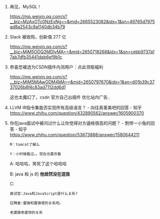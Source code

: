 1. 再见，MySQL !

   https://mp.weixin.qq.com/s?__biz=MzAxOTc0NzExNg==&mid=2665523082&idx=1&sn=49765d7975ad8a2543c9a1140db34b79

2. Slack 被收购，创新值 277 亿

   https://mp.weixin.qq.com/s?__biz=MjM5ODQ2MDIyMA==&mid=2650718268&idx=1&sn=cebb9737a17ab7dfb35441dab6ef9b1c

3. 恭喜您被选为CSDN插件内测用户：点此领取福利

   https://mp.weixin.qq.com/s?__biz=MjM5MjAwODM4MA==&mid=2650797670&idx=1&sn=d01b39c3737026b8f4c83ad7112dd6d1

   这也太魔幻了，csdn 官方自己出插件 优化站内广告.. 

4. LLVM IR指令集能否实现所有高级语言？ - 向往真善美吧的回答 - 知乎 https://www.zhihu.com/question/432890562/answer/1605900370

5. 你在java面试中被问过什么让你觉得对方逼格很高的问题？ - 剽悍一小兔的回答 - 知乎 https://www.zhihu.com/question/53673888/answer/1580644211

   ```
   M：tomcat了解么
   
   Y：小时候看过。。现在也喜欢看
   ```

   A: 哈哈哈，笑死了这个哈哈哈

   B: java 和 js 的 **他居然没在逗我**

   C:

   ```
   面试官:Java和JavaScript是什么关系?
   
   应聘者:雷锋和雷锋塔的关系吧。
   
   老婆跟老婆饼的关系
   ```

   